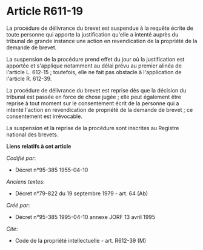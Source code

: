 # Article R611-19

La procédure de délivrance du brevet est suspendue à la requête écrite de toute personne qui apporte la justification qu'elle
a intenté auprès du tribunal de grande instance une action en revendication de la propriété de la demande de brevet.

La suspension de la procédure prend effet du jour où la justification est apportée et s'applique notamment au délai prévu au
premier alinéa de l'article L. 612-15 ; toutefois, elle ne fait pas obstacle à l'application de l'article R. 612-39.

La procédure de délivrance du brevet est reprise dès que la décision du tribunal est passée en force de chose jugée ; elle
peut également être reprise à tout moment sur le consentement écrit de la personne qui a intenté l'action en revendication de
propriété de la demande de brevet ; ce consentement est irrévocable.

La suspension et la reprise de la procédure sont inscrites au Registre national des brevets.

**Liens relatifs à cet article**

_Codifié par_:

  - Décret n°95-385 1955-04-10

_Anciens textes_:

  - Décret n°79-822 du 19 septembre 1979 - art. 64 (Ab)

_Créé par_:

  - Décret n°95-385 1995-04-10 annexe JORF 13 avril 1995

_Cite_:

  - Code de la propriété intellectuelle - art. R612-39 (M)
